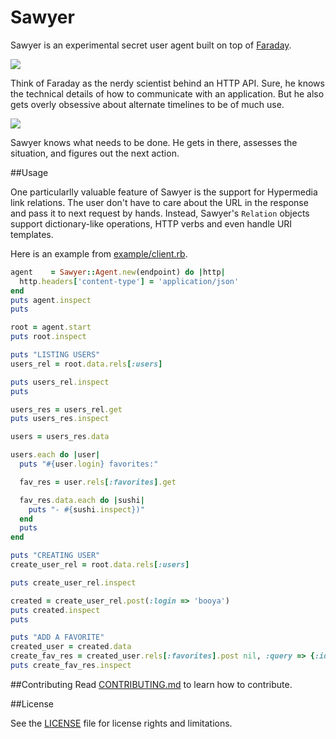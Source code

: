 # Sawyer

Sawyer is an experimental secret user agent built on top of
[Faraday][faraday].

[faraday]: https://github.com/lostisland/faraday

![](http://techno-weenie.net/sawyer/images/faraday.jpeg)

Think of Faraday as the nerdy scientist behind an HTTP API.  Sure, he
knows the technical details of how to communicate with an application.
But he also gets overly obsessive about alternate timelines to be of
much use.

![](http://techno-weenie.net/sawyer/images/sawyer.jpeg)

Sawyer knows what needs to be done.  He gets in there, assesses the
situation, and figures out the next action.

##Usage

One particularlly valuable feature of Sawyer is the support for Hypermedia link relations. The user don't have to care about the URL in the response and pass it to next request by hands. Instead, Sawyer's `Relation` objects support dictionary-like operations, HTTP verbs and even handle URI templates.

Here is an example from [example/client.rb](/example/client.rb).

```ruby
agent    = Sawyer::Agent.new(endpoint) do |http|
  http.headers['content-type'] = 'application/json'
end
puts agent.inspect
puts

root = agent.start
puts root.inspect

puts "LISTING USERS"
users_rel = root.data.rels[:users]

puts users_rel.inspect
puts

users_res = users_rel.get
puts users_res.inspect

users = users_res.data

users.each do |user|
  puts "#{user.login} favorites:"

  fav_res = user.rels[:favorites].get

  fav_res.data.each do |sushi|
    puts "- #{sushi.inspect})"
  end
  puts
end

puts "CREATING USER"
create_user_rel = root.data.rels[:users]

puts create_user_rel.inspect

created = create_user_rel.post(:login => 'booya')
puts created.inspect
puts

puts "ADD A FAVORITE"
created_user = created.data
create_fav_res = created_user.rels[:favorites].post nil, :query => {:id => 1}
puts create_fav_res.inspect

```

##Contributing
Read [CONTRIBUTING.md](CONTRIBUTING.md) to learn how to contribute.


##License

See the [LICENSE](LICENSE.md) file for license rights and limitations.
